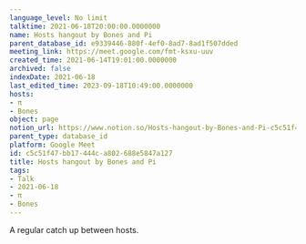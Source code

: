 ```yaml
---
language_level: No limit
talktime: 2021-06-18T20:00:00.0000000
name: Hosts hangout by Bones and Pi
parent_database_id: e9339446-880f-4ef0-8ad7-8ad1f507dded
meeting_link: https://meet.google.com/fmt-ksxu-uuv
created_time: 2021-06-14T19:01:00.0000000
archived: false
indexDate: 2021-06-18
last_edited_time: 2023-09-18T10:49:00.0000000
hosts:
- π
- Bones
object: page
notion_url: https://www.notion.so/Hosts-hangout-by-Bones-and-Pi-c5c51f47bb17444ca802688e5847a127
parent_type: database_id
platform: Google Meet
id: c5c51f47-bb17-444c-a802-688e5847a127
title: Hosts hangout by Bones and Pi
tags:
- Talk
- 2021-06-18
- π
- Bones
---
```


A regular catch up between hosts.



